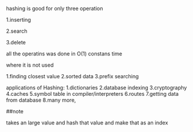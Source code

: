 hashing is good for only three operation 

1.inserting

2.search

3.delete


all the operatins was done in O(1) constans time


where it is not used 

1.finding closest value
2.sorted data
3.prefix searching

applications of Hashing:
1.dictionaries
2.database indexing
3.cryptography
4.caches
5.symbol table in compiler/interpreters
6.routes
7.getting data from database
8.many more,


##note

takes an large value and hash that value and make that as an index
